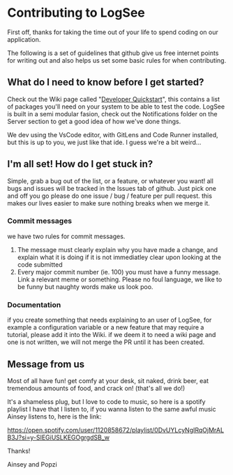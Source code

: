 # Contributing to LogSee

First off, thanks for taking the time out of your life to spend coding on our application. 

The following is a set of guidelines that github give us free internet points for writing out and also helps us set some basic rules for when contributing.

## What do I need to know before I get started?

Check out the Wiki page called "[Developer Quickstart](https://github.com/LogSee/LogSee/wiki/Developer-Quickstart)", this contains a list of packages you'll need on your system to be able to test the code.
LogSee is built in a semi modular fasion, check out the Notifications folder on the Server section to get a good idea of how we've done things.

We dev using the VsCode editor, with GitLens and Code Runner installed, but this is up to you, we just like that ide. I guess we're a bit weird...

## I'm all set! How do I get stuck in?

Simple, grab a  bug out of the list, or a feature, or whatever you want! all bugs and issues will be tracked in the Issues tab of github. Just pick one and off you go
please do one issue / bug / feature per pull request. this makes our lives easier to make sure nothing breaks when we merge it. 

### Commit messages

we have two rules for commit messages.

1. The message must clearly explain why you have made a change, and explain what it is doing if it is not immediatley clear upon looking at the code submitted
2. Every major commit number (ie. 100) you must have a funny message. Link a relevant meme or something. Please no foul language, we like to be funny but naughty words make us look poo.

### Documentation

if you create something that needs explaining to an user of LogSee, for example a configuration variable or a new feature that may require a tutorial, please add it into the Wiki.
if we deem it to need a wiki page and one is not written, we will not merge the PR until it has been created.

## Message from us

Most of all have fun! get comfy at your desk, sit naked, drink beer, eat tremendous amounts of food, and crack on! (that's all we do!) 

It's a shameless plug, but I love to code to music, so here is a spotify playlist I have that I listen to, if you wanna listen to the same awful music Ainsey listens to, here is the link:

https://open.spotify.com/user/1120858672/playlist/0DvUYLcyNgIRqOjMrALB3J?si=y-SIEGiUSLKEGOgrgdSB_w

Thanks!

Ainsey and Popzi
